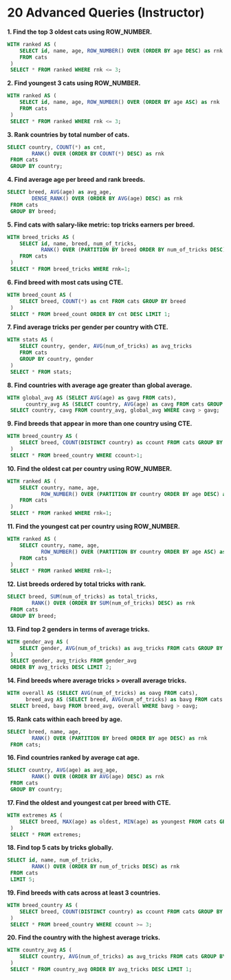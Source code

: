 # 20 Advanced Queries (Instructor)

**1. Find the top 3 oldest cats using ROW_NUMBER.**

```sql
WITH ranked AS (
    SELECT id, name, age, ROW_NUMBER() OVER (ORDER BY age DESC) as rnk
    FROM cats
 )
 SELECT * FROM ranked WHERE rnk <= 3;
```

**2. Find youngest 3 cats using ROW_NUMBER.**

```sql
WITH ranked AS (
    SELECT id, name, age, ROW_NUMBER() OVER (ORDER BY age ASC) as rnk
    FROM cats
 )
 SELECT * FROM ranked WHERE rnk <= 3;
```

**3. Rank countries by total number of cats.**

```sql
SELECT country, COUNT(*) as cnt,
        RANK() OVER (ORDER BY COUNT(*) DESC) as rnk
 FROM cats
 GROUP BY country;
```

**4. Find average age per breed and rank breeds.**

```sql
SELECT breed, AVG(age) as avg_age,
        DENSE_RANK() OVER (ORDER BY AVG(age) DESC) as rnk
 FROM cats
 GROUP BY breed;
```

**5. Find cats with salary-like metric: top tricks earners per breed.**

```sql
WITH breed_tricks AS (
    SELECT id, name, breed, num_of_tricks,
           RANK() OVER (PARTITION BY breed ORDER BY num_of_tricks DESC) as rnk
    FROM cats
 )
 SELECT * FROM breed_tricks WHERE rnk=1;
```

**6. Find breed with most cats using CTE.**

```sql
WITH breed_count AS (
    SELECT breed, COUNT(*) as cnt FROM cats GROUP BY breed
 )
 SELECT * FROM breed_count ORDER BY cnt DESC LIMIT 1;
```

**7. Find average tricks per gender per country with CTE.**

```sql
WITH stats AS (
    SELECT country, gender, AVG(num_of_tricks) as avg_tricks
    FROM cats
    GROUP BY country, gender
 )
 SELECT * FROM stats;
```

**8. Find countries with average age greater than global average.**

```sql
WITH global_avg AS (SELECT AVG(age) as gavg FROM cats),
      country_avg AS (SELECT country, AVG(age) as cavg FROM cats GROUP BY country)
 SELECT country, cavg FROM country_avg, global_avg WHERE cavg > gavg;
```

**9. Find breeds that appear in more than one country using CTE.**

```sql
WITH breed_country AS (
    SELECT breed, COUNT(DISTINCT country) as ccount FROM cats GROUP BY breed
 )
 SELECT * FROM breed_country WHERE ccount>1;
```

**10. Find the oldest cat per country using ROW_NUMBER.**

```sql
WITH ranked AS (
    SELECT country, name, age,
           ROW_NUMBER() OVER (PARTITION BY country ORDER BY age DESC) as rnk
    FROM cats
 )
 SELECT * FROM ranked WHERE rnk=1;
```

**11. Find the youngest cat per country using ROW_NUMBER.**

```sql
WITH ranked AS (
    SELECT country, name, age,
           ROW_NUMBER() OVER (PARTITION BY country ORDER BY age ASC) as rnk
    FROM cats
 )
 SELECT * FROM ranked WHERE rnk=1;
```

**12. List breeds ordered by total tricks with rank.**

```sql
SELECT breed, SUM(num_of_tricks) as total_tricks,
        RANK() OVER (ORDER BY SUM(num_of_tricks) DESC) as rnk
 FROM cats
 GROUP BY breed;
```

**13. Find top 2 genders in terms of average tricks.**

```sql
WITH gender_avg AS (
    SELECT gender, AVG(num_of_tricks) as avg_tricks FROM cats GROUP BY gender
 )
 SELECT gender, avg_tricks FROM gender_avg
 ORDER BY avg_tricks DESC LIMIT 2;
```

**14. Find breeds where average tricks > overall average tricks.**

```sql
WITH overall AS (SELECT AVG(num_of_tricks) as oavg FROM cats),
      breed_avg AS (SELECT breed, AVG(num_of_tricks) as bavg FROM cats GROUP BY breed)
 SELECT breed, bavg FROM breed_avg, overall WHERE bavg > oavg;
```

**15. Rank cats within each breed by age.**

```sql
SELECT breed, name, age,
        RANK() OVER (PARTITION BY breed ORDER BY age DESC) as rnk
 FROM cats;
```

**16. Find countries ranked by average cat age.**

```sql
SELECT country, AVG(age) as avg_age,
        RANK() OVER (ORDER BY AVG(age) DESC) as rnk
 FROM cats
 GROUP BY country;
```

**17. Find the oldest and youngest cat per breed with CTE.**

```sql
WITH extremes AS (
    SELECT breed, MAX(age) as oldest, MIN(age) as youngest FROM cats GROUP BY breed
 )
 SELECT * FROM extremes;
```

**18. Find top 5 cats by tricks globally.**

```sql
SELECT id, name, num_of_tricks,
        RANK() OVER (ORDER BY num_of_tricks DESC) as rnk
 FROM cats
 LIMIT 5;
```

**19. Find breeds with cats across at least 3 countries.**

```sql
WITH breed_country AS (
    SELECT breed, COUNT(DISTINCT country) as ccount FROM cats GROUP BY breed
 )
 SELECT * FROM breed_country WHERE ccount >= 3;
```

**20. Find the country with the highest average tricks.**

```sql
WITH country_avg AS (
    SELECT country, AVG(num_of_tricks) as avg_tricks FROM cats GROUP BY country
 )
 SELECT * FROM country_avg ORDER BY avg_tricks DESC LIMIT 1;
```


